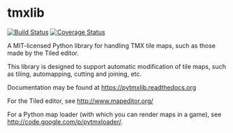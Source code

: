 tmxlib
======

[![Build Status](https://secure.travis-ci.org/encukou/pytmxlib.png?branch=master)](http://travis-ci.org/encukou/pytmxlib)
[![Coverage Status](https://coveralls.io/repos/encukou/pytmxlib/badge.png?branch=tests)](https://coveralls.io/r/encukou/pytmxlib?branch=tests)

A MIT-licensed Python library for handling TMX tile maps, such as those made by
the Tiled editor.

This library is designed to support automatic modification of tile maps, such
as tiling, automapping, cutting and joining, etc.

Documentation may be found at https://pytmxlib.readthedocs.org


For the Tiled editor, see http://www.mapeditor.org/

For a Python map loader (with which you can render maps in a game), see
    http://code.google.com/p/pytmxloader/.
